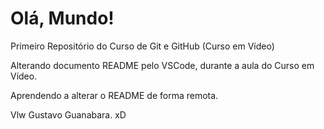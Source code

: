# Olá, Mundo!
 Primeiro Repositório do Curso de Git e GitHub (Curso em Vídeo)

Alterando documento README pelo VSCode, durante a aula do Curso em Vídeo.

Aprendendo a alterar o README de forma remota.

Vlw Gustavo Guanabara. xD
